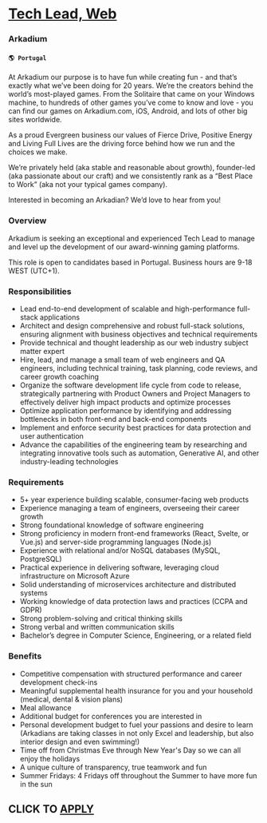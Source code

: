 # [Tech Lead, Web](https://www.remotewlb.com/apply/tech-lead-web-66950)  
### Arkadium  
#### `🌎 Portugal`  

At Arkadium our purpose is to have fun while creating fun - and that’s exactly what we’ve been doing for 20 years. We’re the creators behind the world’s most-played games. From the Solitaire that came on your Windows machine, to hundreds of other games you’ve come to know and love - you can find our games on Arkadium.com, iOS, Android, and lots of other big sites worldwide.

As a proud Evergreen business our values of Fierce Drive, Positive Energy and Living Full Lives are the driving force behind how we run and the choices we make.

We’re privately held (aka stable and reasonable about growth), founder-led (aka passionate about our craft) and we consistently rank as a “Best Place to Work” (aka not your typical games company).

Interested in becoming an Arkadian? We’d love to hear from you!

### Overview

Arkadium is seeking an exceptional and experienced Tech Lead to manage and level up the development of our award-winning gaming platforms.

This role is open to candidates based in Portugal. Business hours are 9-18 WEST (UTC+1).

### Responsibilities

  * Lead end-to-end development of scalable and high-performance full-stack applications 
  * Architect and design comprehensive and robust full-stack solutions, ensuring alignment with business objectives and technical requirements 
  * Provide technical and thought leadership as our web industry subject matter expert 
  * Hire, lead, and manage a small team of web engineers and QA engineers, including technical training, task planning, code reviews, and career growth coaching 
  * Organize the software development life cycle from code to release, strategically partnering with Product Owners and Project Managers to effectively deliver high impact products and optimize processes 
  * Optimize application performance by identifying and addressing bottlenecks in both front-end and back-end components 
  * Implement and enforce security best practices for data protection and user authentication 
  * Advance the capabilities of the engineering team by researching and integrating innovative tools such as automation, Generative AI, and other industry-leading technologies 

### Requirements

  * 5+ year experience building scalable, consumer-facing web products 
  * Experience managing a team of engineers, overseeing their career growth 
  * Strong foundational knowledge of software engineering 
  * Strong proficiency in modern front-end frameworks (React, Svelte, or Vue.js) and server-side programming languages (Node.js) 
  * Experience with relational and/or NoSQL databases (MySQL, PostgreSQL) 
  * Practical experience in delivering software, leveraging cloud infrastructure on Microsoft Azure 
  * Solid understanding of microservices architecture and distributed systems 
  * Working knowledge of data protection laws and practices (CCPA and GDPR) 
  * Strong problem-solving and critical thinking skills 
  * Strong verbal and written communication skills 
  * Bachelor’s degree in Computer Science, Engineering, or a related field 

### Benefits

  * Competitive compensation with structured performance and career development check-ins 
  * Meaningful supplemental health insurance for you and your household (medical, dental & vision plans) 
  * Meal allowance 
  * Additional budget for conferences you are interested in 
  * Personal development budget to fuel your passions and desire to learn (Arkadians are taking classes in not only Excel and leadership, but also interior design and even swimming!) 
  * Time off from Christmas Eve through New Year's Day so we can all enjoy the holidays 
  * A unique culture of transparency, true teamwork and fun 
  * Summer Fridays: 4 Fridays off throughout the Summer to have more fun in the sun 

  
## CLICK TO [APPLY](https://www.remotewlb.com/apply/tech-lead-web-66950)

